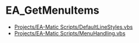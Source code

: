 # EA_GetMenuItems
* [Projects/EA-Matic Scripts/DefaultLineStyles.vbs](<../Projects/EA-Matic Scripts/DefaultLineStyles.vbs>)
* [Projects/EA-Matic Scripts/MenuHandling.vbs](<../Projects/EA-Matic Scripts/MenuHandling.vbs>)
